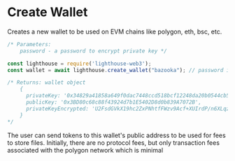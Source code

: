 # Create Wallet

Creates a new wallet to be used on EVM chains like polygon, eth, bsc, etc.

```javascript
/* Parameters:
    password - a password to encrypt private key */

const lighthouse = require('lighthouse-web3');
const wallet = await lighthouse.create_wallet("bazooka"); // password is parameter here

/* Returns: wallet object
    {
      privateKey: '0x34829a41858a649f0dac7448ccd518bcf12248da20b0544cb520f57a1f7be17c',
      publicKey: '0x3BD80c68c88f43924d7b1E5402D8d0b839A7072B',
      privateKeyEncrypted: 'U2FsdGVkX19hc2ZxPNhtfFWzv9Acf+XUIrdP/n6XLqzInhGGMudH5l9DDPkHjMccCclA4E2DCDY87ZEWr7ETnB3WSBffr+3/sFREBfkSh0z+G6ToV0ixfXMC1pkyWhmW'
    } 
*/
```

The user can send tokens to this wallet's public address to be used for fees to store files. Initially, there are no protocol fees, but only transaction fees associated with the polygon network which is minimal
